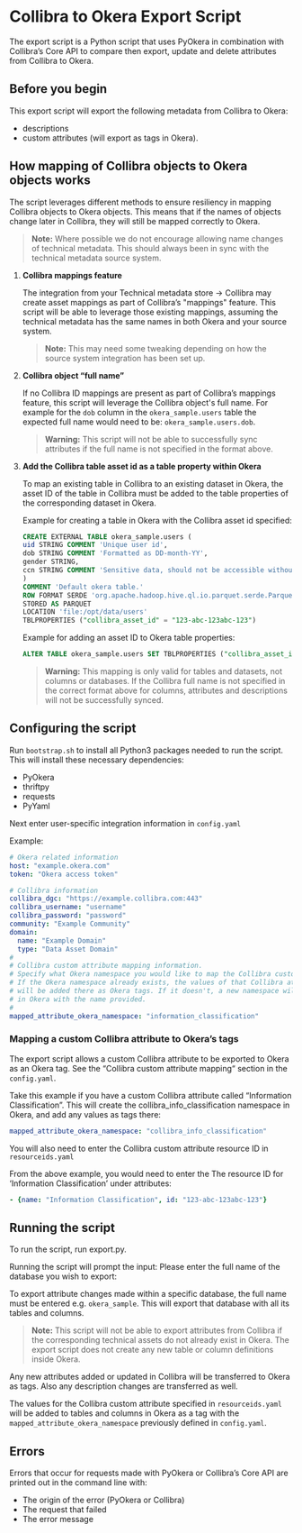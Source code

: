# Collibra to Okera Export Script

The export script is a Python script that uses PyOkera in combination with Collibra’s Core API to compare then export, update and delete attributes from Collibra to Okera.

## Before you begin

This export script will export the following metadata from Collibra to Okera:

* descriptions
* custom attributes (will export as tags in Okera).

## How mapping of Collibra objects to Okera objects works

The script leverages different methods to ensure resiliency in mapping Collibra objects to Okera objects. This means that if the names of objects change later in Collibra, they will still be mapped correctly to Okera.

>**Note:** Where possible we do not encourage allowing name changes of technical metadata. This should always been in sync with the technical metadata source system.

1. **Collibra mappings feature**

    The integration from your Technical metadata store → Collibra may create asset mappings as part of Collibra’s "mappings" feature. This script will be able to leverage those existing mappings, assuming the technical metadata has the same names in both Okera and your source system.

    > **Note:** This may need some tweaking depending on how the source system integration has been set up.

2. **Collibra object “full name”**

    If no Collibra ID mappings are present as part of Collibra’s mappings feature, this script will leverage the Collibra object's full name. For example for the `dob` column in the `okera_sample.users` table the expected full name would need to be: `okera_sample.users.dob`.

    >**Warning:** This script will not be able to successfully sync attributes if the full name is not specified in the format above.

3. **Add the Collibra table asset id as a table property within Okera**

    To map an existing table in Collibra to an existing dataset in Okera, the asset ID of the table in Collibra must be added to the table properties of the corresponding dataset in Okera.

    Example for creating a table in Okera with the Collibra asset id specified:

    ```sql
    CREATE EXTERNAL TABLE okera_sample.users (
    uid STRING COMMENT 'Unique user id',
    dob STRING COMMENT 'Formatted as DD-month-YY',
    gender STRING,
    ccn STRING COMMENT 'Sensitive data, should not be accessible without masking.'
    )
    COMMENT 'Default okera table.'
    ROW FORMAT SERDE 'org.apache.hadoop.hive.ql.io.parquet.serde.ParquetHiveSerDe'
    STORED AS PARQUET
    LOCATION 'file:/opt/data/users'
    TBLPROPERTIES ("collibra_asset_id" = "123-abc-123abc-123")
    ```

    Example for adding an asset ID to Okera table properties:

    ```sql
    ALTER TABLE okera_sample.users SET TBLPROPERTIES ("collibra_asset_id" = "123-abc-123abc-123")
    ```

    > **Warning:** This mapping is only valid for tables and datasets, not columns or databases. If the Collibra full name is not specified in the correct format above for columns, attributes and descriptions will not be successfully synced.

## Configuring the script

Run `bootstrap.sh` to install all Python3 packages needed to run the script. This will install these necessary dependencies:

* PyOkera
* thriftpy
* requests
* PyYaml

Next enter user-specific integration information in `config.yaml`

Example:

```yaml
# Okera related information
host: "example.okera.com"
token: "Okera access token"

# Collibra information
collibra_dgc: "https://example.collibra.com:443"
collibra_username: "username"
collibra_password: "password"
community: "Example Community"
domain:
  name: "Example Domain"
  type: "Data Asset Domain"
#
# Collibra custom attribute mapping information.
# Specify what Okera namespace you would like to map the Collibra custom attribute to.
# If the Okera namespace already exists, the values of that Collibra attribute
# will be added there as Okera tags. If it doesn't, a new namespace will be created
# in Okera with the name provided.
#
mapped_attribute_okera_namespace: "information_classification"
```

### Mapping a custom Collibra attribute to Okera’s tags

The export script allows a custom Collibra attribute to be exported to Okera as an Okera tag. See the “Collibra custom attribute mapping“ section in the `config.yaml`.

Take this example if you have a custom Collibra attribute called “Information Classification”. This will create the collibra_info_classification namespace in Okera, and add any values as tags there:

```yaml
mapped_attribute_okera_namespace: "collibra_info_classification"
```

You will also need to enter the Collibra custom attribute resource ID in `resourceids.yaml`

From the above example, you would need to enter the The resource ID for ‘Information Classification’ under attributes:

```yaml
- {name: "Information Classification", id: "123-abc-123abc-123"}
```

## Running the script

To run the script, run export.py.

Running the script will prompt the input: Please enter the full name of the database you wish to export:

To export attribute changes made within a specific database, the full name must be entered e.g. `okera_sample`. This will export that database with all its tables and columns.

> **Note:** This script will not be able to export attributes from Collibra if the corresponding technical assets do not already exist in Okera. The export script does not create any new table or column definitions inside Okera.

Any new attributes added or updated in Collibra will be transferred to Okera as tags. Also any description changes are transferred as well.

The values for the Collibra custom attribute specified in `resourceids.yaml` will be added to tables and columns in Okera as a tag with the `mapped_attribute_okera_namespace` previously defined in `config.yaml`.

## Errors

Errors that occur for requests made with PyOkera or Collibra’s Core API are printed out in the command line with:
* The origin of the error (PyOkera or Collibra)
* The request that failed
* The error message